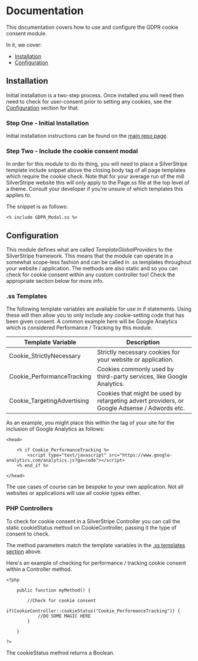 # Documentation

This documentation covers how to use and configure the GDPR cookie consent module. 

In it, we cover:

- [Installation](#installation)
- [Configuration](#configuration)

## Installation

Initial installation is a two-step process. Once installed you will need then need to check for user-consent prior to setting any cookies, see the [Configuration](#configuration) section for that.

### Step One - Initial Installation

Initial installation instructions can be found on the [main repo page](https://github.com/torindul/botley-gdpr-cookies#installation-instructions).

### Step Two - Include the cookie consent modal

In order for this module to do its thing, you will need to place a SilverStripe template include snippet above the closing body tag of all page templates which require the cookie check. Note that for your average run of the mill SilverStripe website this will only apply to the Page.ss file at the top level of a theme. Consult your developer if you're unsure of which templates this applies to. 

The snippet is as follows:

```
<% include GDPR_Modal.ss %>
```

## Configuration

This module defines what are called *TemplateGlobalProviders* to the SilverStripe framework. This means that the module can operate in a somewhat scope-less fashion and can be called in .ss templates throughout your website / application. The methods are also static and so you can check for cookie consent within any custom controller too! Check the appropriate section below for more info.

### .ss Templates

The following template variables are available for use in if statements. Using these will then allow you to only include any cookie-setting code that has been given consent. A common example here will be Google Analytics which is considered Performance / Tracking by this module. 

| Template Variable           | Description |
|-----------------------------|-------------|
| Cookie_StrictlyNecessary    | Strictly necessary cookies for your website or application. |
| Cookie_PerformanceTracking  | Cookies commonly used by third-party services, like Google Analytics. |
| Cookie_TargetingAdvertising | Cookies that might be used by retargeting advert providers, or Google Adsense / Adwords etc. |

As an example, you might place this within the <head> tag of your site for the inclusion of Google Analytics as follows:

```
<head>

	<% if Cookie_PerformanceTracking %>
		<script type="text/javascript" src="https://www.google-analytics.com/analytics.js?ga=code"></script>	
	<% end_if %> 

</head>
```

The use cases of course can be bespoke to your own application. Not all websites or applications will use all cookie types either. 

### PHP Controllers

To check for cookie consent in a SilverStripe Controller you can call the static cookieStatus method on CookieController, passing it the type of consent to check.

The method parameters match the template variables in the [.ss templates section](#ss) above.

Here's an example of checking for performance / tracking cookie consent within a Controller method.

```
<?php

	public function myMethod() {
	
		//Check for cookie consent
		if(CookieController::cookieStatus("Cookie_PerformanceTracking")) {
			//DO SOME MAGIC HERE
		}
		
	}

?>
```

The cookieStatus method returns a Boolean.